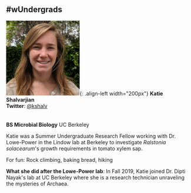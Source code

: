

## #wUndergrads

![Katie Shalvarjian](/assets/people/portrait_shalvarjian.jpg){: .align-left width="200px"}
**Katie Shalvarjian** <br> 
**Twitter**: [@kshalv](https://twitter.com/kshalv) <br>
<br><br>
**BS Microbial Biology** UC Berkeley

Katie was a Summer Undergraduate Research Fellow working with Dr. Lowe-Power in the Lindow lab at Berkeley to investigate <i>Ralstonia solacearum</i>'s growth requirements in tomato xylem sap. 

For fun: Rock climbing, baking bread, hiking
 
**What she did after the Lowe-Power lab**: In Fall 2019, Katie joined Dr. Dipti Nayak's lab at UC Berkeley where she is a research technician unraveling the mysteries of Archaea. 